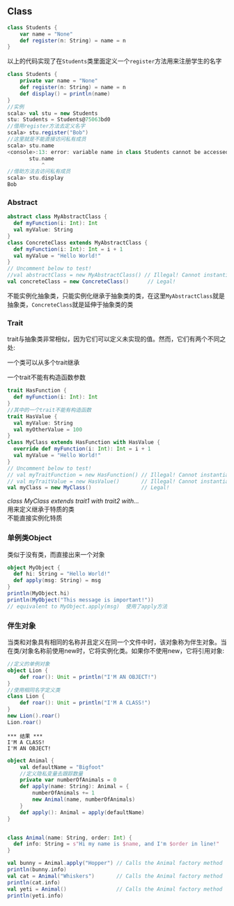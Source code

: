 ## Class
```scala
class Students {
    var name = "None"
    def register(n: String) = name = n
}
```
以上的代码实现了在`Students`类里面定义一个`register`方法用来注册学生的名字
```scala
class Students {
    private var name = "None"
    def register(n: String) = name = n
    def display() = println(name)
}
//实例
scala> val stu = new Students
stu: Students = Students@75063bd0
//借用register方法去定义名字
scala> stu.register("Bob")
//这里就是不能直接访问私有成员
scala> stu.name
<console>:13: error: variable name in class Students cannot be accessed in Students
       stu.name
           ^
//借助方法去访问私有成员
scala> stu.display
Bob
```
### Abstract

```scala
abstract class MyAbstractClass {
  def myFunction(i: Int): Int
  val myValue: String
}
class ConcreteClass extends MyAbstractClass {
  def myFunction(i: Int): Int = i + 1
  val myValue = "Hello World!"
}
// Uncomment below to test!
//val abstractClass = new MyAbstractClass() // Illegal! Cannot instantiate an abstract class
val concreteClass = new ConcreteClass()      // Legal!
```

不能实例化抽象类，只能实例化继承于抽象类的类，在这里`MyAbstractClass`就是抽象类，`ConcreteClass`就是延伸于抽象类的类

### Trait
trait与抽象类非常相似，因为它们可以定义未实现的值。然而，它们有两个不同之处:

一个类可以从多个trait继承

一个trait不能有构造函数参数
```scala
trait HasFunction {
  def myFunction(i: Int): Int
}
//其中的一个trait不能有构造函数
trait HasValue {
  val myValue: String
  val myOtherValue = 100
}
class MyClass extends HasFunction with HasValue {
  override def myFunction(i: Int): Int = i + 1
  val myValue = "Hello World!"
}
// Uncomment below to test!
// val myTraitFunction = new HasFunction() // Illegal! Cannot instantiate a trait
// val myTraitValue = new HasValue()       // Illegal! Cannot instantiate a trait
val myClass = new MyClass()                // Legal!
```

*class MyClass extends trait1 with trait2 with...*  
用来定义继承于特质的类  
不能直接实例化特质

### 单例类Object
类似于没有类，而直接出来一个对象
```scala
object MyObject {
  def hi: String = "Hello World!"
  def apply(msg: String) = msg
}
println(MyObject.hi)
println(MyObject("This message is important!")) 
// equivalent to MyObject.apply(msg)  使用了apply方法
```


### 伴生对象

当类和对象具有相同的名称并且定义在同一个文件中时，该对象称为伴生对象。当在类/对象名称前使用new时，它将实例化类。如果你不使用new，它将引用对象:
```scala
//定义的单例对象
object Lion {
    def roar(): Unit = println("I'M AN OBJECT!")
}
//使用相同名字定义类
class Lion {
    def roar(): Unit = println("I'M A CLASS!")
}
new Lion().roar()
Lion.roar()
```
```
*** 结果 ***
I'M A CLASS!
I'M AN OBJECT!
```
```scala
object Animal {
    val defaultName = "Bigfoot"
    //定义隐私变量去跟踪数量
    private var numberOfAnimals = 0
    def apply(name: String): Animal = {
        numberOfAnimals += 1
        new Animal(name, numberOfAnimals)
    }
    def apply(): Animal = apply(defaultName)
}


class Animal(name: String, order: Int) {
  def info: String = s"Hi my name is $name, and I'm $order in line!"
}

val bunny = Animal.apply("Hopper") // Calls the Animal factory method
println(bunny.info)
val cat = Animal("Whiskers")       // Calls the Animal factory method
println(cat.info)
val yeti = Animal()                // Calls the Animal factory method
println(yeti.info)

```